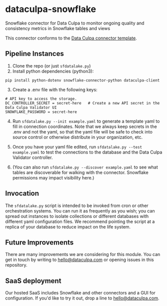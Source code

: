 # dataculpa-snowflake
Snowflake connector for Data Culpa to monitor ongoing quality and consistency metrics in Snowflake tables and views

This connector conforms to the [Data Culpa connector template](https://github.com/Data-Culpa/connector-template).


## Pipeline Instances

1. Clone the repo (or just ```sfdatalake.py```)
2. Install python dependencies (python3):
```
pip install python-dotenv snowflake-connector-python dataculpa-client
```
3. Create a .env file with the following keys:

```
# API key to access the storage.
DC_CONTROLLER_SECRET = secret-here   # Create a new API secret in the Data Culpa Validator UI
SNOWFLAKE_PASSWORD = secret-here
```

4. Run ```sfdatalake.py --init example.yaml``` to generate a template yaml to fill in connection coordinates. Note that we always keep secrets in the .env and not the yaml, so that the yaml file will be safe to check into source control or otherwise distribute in your organization, etc.


5. Once you have your yaml file edited, run ```sfdatalake.py --test example.yaml``` to test the connections to the database and the Data Culpa Validator controller.

6. (You can also run  ```sfdatalake.py --discover example.yaml``` to see what tables are discoverable for walking with the connector. Snowflake permissions may impact visibility here.)



## Invocation

The ```sfdatalake.py``` script is intended to be invoked from cron or other orchestration systems. You can run it as frequently as you wish; you can spread out instances to isolate collections or different databases with different yaml configuration files. We recommend pointing the script at a replica of your database to reduce impact on the life system.

## Future Improvements

There are many improvements we are considering for this module. You can get in touch by writing to hello@dataculpa.com or opening issues in this repository.

## SaaS deployment

Our hosted SaaS includes Snowflake and other connectors and a GUI for configuration. If you'd like to try it out, drop a line to hello@dataculpa.com.